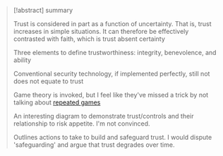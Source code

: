 >[!abstract] summary
>
>Trust is considered in part as a function of uncertainty. That is, trust increases in simple situations. It can therefore be effectively contrasted with faith, which is trust absent certainty
>
>Three elements to define trustworthiness: integrity, benevolence, and ability
>
>Conventional security technology, if implemented perfectly, still not does not equate to trust
>
>Game theory is invoked, but I feel like they've missed a trick by not talking about [repeated games](https://policonomics.com/lp-game-theory3-repeated-game/)
>
>An interesting diagram to demonstrate trust/controls and their relationship to risk appetite. I'm not convinced.
>
>Outlines actions to take to build and safeguard trust. I would dispute 'safeguarding' and argue that trust degrades over time.